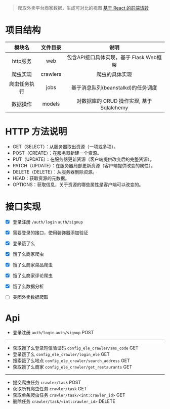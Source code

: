 > 爬取外卖平台商家数据，生成可对比的视图 [基于 React 的前端请转](https://github.com/stefanJi/pear-web)

# 项目结构
|模块名|文件目录|说明|
|:---:|:---:|:---:|
|http服务|web|包含API接口具体实现，基于 Flask Web框架|
|爬虫实现|crawlers|爬虫的具体实现|
|爬虫任务执行|jobs|基于消息队列(beanstalkd)的任务调度|
|数据操作|models|对数据库的 CRUD 操作实现, 基于 Sqlalchemy |

# HTTP 方法说明

* GET（SELECT）：从服务器取出资源（一项或多项）。
* POST（CREATE）：在服务器新建一个资源。
* PUT（UPDATE）：在服务器更新资源（客户端提供改变后的完整资源）。
* PATCH（UPDATE）：在服务器局部更新资源（客户端提供改变的属性）。
* DELETE（DELETE）：从服务器删除资源。
* HEAD：获取资源的元数据。
* OPTIONS：获取信息，关于资源的哪些属性是客户端可以改变的。

# 接口实现

- [x] 登录注册 `/auth/login` `auth/signup`
- [x] 需要登录的接口，使用装饰器添加验证
- [x] 登录饿了么
- [x] 饿了么商家爬虫
- [x] 饿了么商家菜品爬虫
- [x] 饿了么商家评论爬虫
- [x] 饿了么数据分析
- [ ] 美团外卖数据爬取


# Api

- 登录注册 `auth/login` `auth/signup` POST

----

- 获取饿了么登录短信验证码 `config_ele_crawler/sms_code` GET
- 登录饿了么 `config_ele_crawler/login_ele` GET
- 搜索饿了么地点 `config_ele_crawler/search_address` GET
- 获取饿了么商家 `config_ele_crawler/get_restaurants` GET

---

- 提交爬虫任务 `crawler/task` POST
- 获取所有爬虫任务 `crawler/task` GET
- 获取单条爬虫任务 `crawler/task/<int:crawler_id>` GET
- 删除任务 `crawler/task/<int:crawler_id>` DELETE
